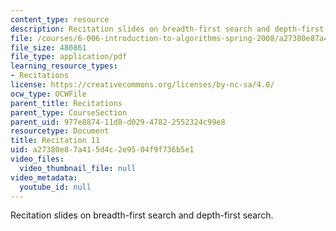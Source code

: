 ```yaml
---
content_type: resource
description: Recitation slides on breadth-first search and depth-first search.
file: /courses/6-006-introduction-to-algorithms-spring-2008/a27380e87a415d4c2e9504f9f736b5e1_recitation11.pdf
file_size: 480861
file_type: application/pdf
learning_resource_types:
- Recitations
license: https://creativecommons.org/licenses/by-nc-sa/4.0/
ocw_type: OCWFile
parent_title: Recitations
parent_type: CourseSection
parent_uid: 977e8874-11d8-d029-4782-2552324c99e8
resourcetype: Document
title: Recitation 11
uid: a27380e8-7a41-5d4c-2e95-04f9f736b5e1
video_files:
  video_thumbnail_file: null
video_metadata:
  youtube_id: null
---
```

Recitation slides on breadth-first search and depth-first search.